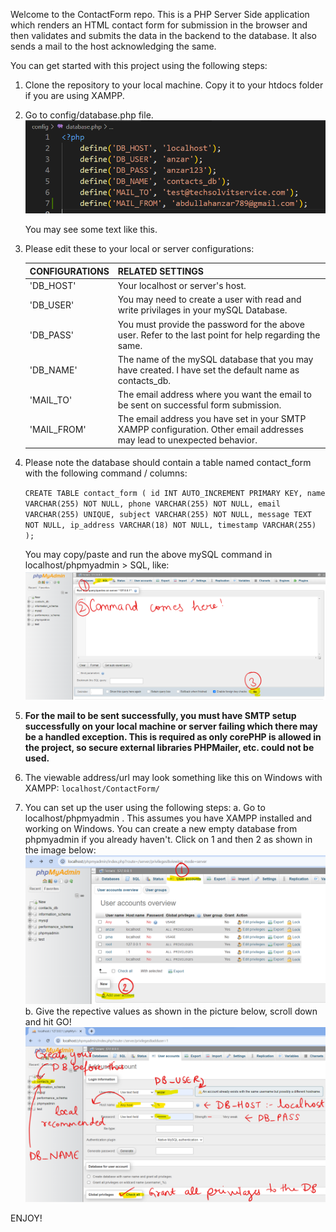 Welcome to the ContactForm repo. This is a PHP Server Side application which renders an HTML contact form for submission in the browser and then validates and submits the data in the backend to the database. It also sends a mail to the host acknowledging the same.

You can get started with this project using the following steps:

1. Clone the repository to your local machine. Copy it to your htdocs folder if you are using XAMPP.

2. Go to config/database.php file.
   ![Alt text](readme_help_images/help.png)

   You may see some text like this.

3. Please edit these to your local or server configurations:

   | CONFIGURATIONS | RELATED SETTINGS                                                                                     |
   | -------------- | ---------------------------------------------------------------------------------------------------- |
   | 'DB_HOST'      | Your localhost or server's host.                                                                     |
   | 'DB_USER'      | You may need to create a user with read and write privilages in your mySQL Database.                 |
   | 'DB_PASS'      | You must provide the password for the above user. Refer to the last point for help regarding the same. |
   | 'DB_NAME'      | The name of the mySQL database that you may have created. I have set the default name as contacts_db. |
   | 'MAIL_TO'      | The email address where you want the email to be sent on successful form submission. |
   | 'MAIL_FROM'    | The email address you have set in your SMTP XAMPP configuration. Other email addresses may lead to unexpected behavior. |  

4. Please note the database should contain a table named contact_form with the following command / columns:

   `CREATE TABLE contact_form (
    id INT AUTO_INCREMENT PRIMARY KEY,
    name VARCHAR(255) NOT NULL,
    phone VARCHAR(255) NOT NULL,
    email VARCHAR(255) UNIQUE,
    subject VARCHAR(255) NOT NULL,
    message TEXT NOT NULL,
    ip_address VARCHAR(18) NOT NULL,
    timestamp VARCHAR(255)
    );`

   You may copy/paste and run the above mySQL command in localhost/phpmyadmin > SQL, like:
   ![Alt text](readme_help_images/phpmyadminhelp.png)

5. **For the mail to be sent successfully, you must have SMTP setup successfully on your local machine or server failing which there may be a handled exception. This is required as only corePHP is allowed in the project, so
   secure external libraries PHPMailer, etc. could not be used.**

6. The viewable address/url may look something like this on Windows with XAMPP:
   `localhost/ContactForm/`

7. You can set up the user using the following steps:
   a. Go to localhost/phpmyadmin . This assumes you have XAMPP installed and working on Windows. You can create a new empty database from phpmyadmin if you already haven't. 
      Click on 1 and then 2 as shown in the image below:
      ![Alt text](readme_help_images/helpcreateuser1.png)
   b. Give the repective values as shown in the picture below, scroll down and hit GO! 
      ![Alt text](readme_help_images/helpcreateuser2.png)

ENJOY!